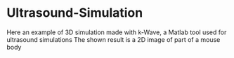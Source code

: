 # Ultrasound-Simulation
Here an example of 3D simulation made with k-Wave, a Matlab tool used for ultrasound simulations 
The shown result is a 2D image of part of a mouse body
